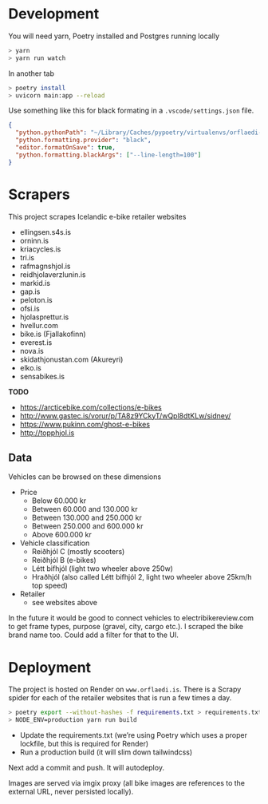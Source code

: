 # Development

You will need yarn, Poetry installed and Postgres running locally

```bash
> yarn
> yarn run watch
```

In another tab

```bash
> poetry install
> uvicorn main:app --reload
```

Use something like this for black formating in a `.vscode/settings.json` file.

```json
{
  "python.pythonPath": "~/Library/Caches/pypoetry/virtualenvs/orflaedi-dZ_pPhTz-py3.7",
  "python.formatting.provider": "black",
  "editor.formatOnSave": true,
  "python.formatting.blackArgs": ["--line-length=100"]
}
```

# Scrapers

This project scrapes Icelandic e-bike retailer websites

- ellingsen.s4s.is
- orninn.is
- kriacycles.is
- tri.is
- rafmagnshjol.is
- reidhjolaverzlunin.is
- markid.is
- gap.is
- peloton.is
- ofsi.is
- hjolasprettur.is
- hvellur.com
- bike.is (Fjallakofinn)
- everest.is
- nova.is
- skidathjonustan.com (Akureyri)
- elko.is
- sensabikes.is

**TODO**

- https://arcticebike.com/collections/e-bikes
- http://www.gastec.is/vorur/p/TA8z9YCkyT/wQpl8dtKLw/sidney/
- https://www.pukinn.com/ghost-e-bikes
- http://topphjol.is

## Data

Vehicles can be browsed on these dimensions

- Price
  - Below 60.000 kr
  - Between 60.000 and 130.000 kr
  - Between 130.000 and 250.000 kr
  - Between 250.000 and 600.000 kr
  - Above 600.000 kr
- Vehicle classification
  - Reiðhjól C (mostly scooters)
  - Reiðhjól B (e-bikes)
  - Létt bifhjól (light two wheeler above 250w)
  - Hraðhjól (also called Létt bifhjól 2, light two wheeler above 25km/h top
    speed)
- Retailer
  - see websites above

In the future it would be good to connect vehicles to electribikereview.com to
get frame types, purpose (gravel, city, cargo etc.). I scraped the bike brand
name too. Could add a filter for that to the UI.

# Deployment

The project is hosted on Render on `www.orflaedi.is`. There is a Scrapy spider
for each of the retailer websites that is run a few times a day.

```bash
> poetry export --without-hashes -f requirements.txt > requirements.txt
> NODE_ENV=production yarn run build
```

- Update the requirements.txt (we’re using Poetry which uses a proper lockfile,
  but this is required for Render)
- Run a production build (it will slim down tailwindcss)

Next add a commit and push. It will autodeploy.

Images are served via imgix proxy (all bike images are references to the
external URL, never persisted locally).
